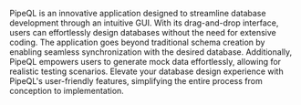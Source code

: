 PipeQL is an innovative application designed to streamline database development through an intuitive GUI. With its drag-and-drop interface, users can effortlessly design databases without the need for extensive coding. The application goes beyond traditional schema creation by enabling seamless synchronization with the desired database. Additionally, PipeQL empowers users to generate mock data effortlessly, allowing for realistic testing scenarios. Elevate your database design experience with PipeQL's user-friendly features, simplifying the entire process from conception to implementation.
